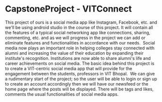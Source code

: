# CapstoneProject - VITConnect

This project of ours is a social media app like Instagram, Facebook, etc. and we'll be using android studio in the course of this project. It will contain all the features of a typical social networking app like connections, sharing, commenting, etc. and as we will progress in the project we can add or eliminate features and functionalities in accordance with our needs.​
​
Social media now plays an important role in helping colleges stay connected with alumni and increasing the value of their education by expanding their institute's recognition. Institutions are now able to share alumni's life and career achievements on social media.​
The basic idea behind this project is to create a VIT-centric social media app that will provide for the engagement between the students, professors in VIT Bhopal.​
​
We can give a rudimentary start of the project; so the user will be able to login or sign up to create an account accordingly then we will have our newsfeed or the home page where the posts will be displayed.​
There will be tags and likes, comments the usual functionalities of social media apps.​
